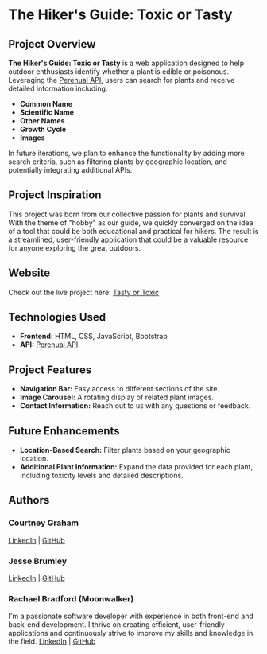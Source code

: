 # The Hiker's Guide: Toxic or Tasty

## Project Overview
**The Hiker's Guide: Toxic or Tasty** is a web application designed to help outdoor enthusiasts identify whether a plant is edible or poisonous. Leveraging the [Perenual API](https://perenual.com/api/species-list), users can search for plants and receive detailed information including:
- **Common Name**
- **Scientific Name**
- **Other Names**
- **Growth Cycle**
- **Images**

In future iterations, we plan to enhance the functionality by adding more search criteria, such as filtering plants by geographic location, and potentially integrating additional APIs.

## Project Inspiration
This project was born from our collective passion for plants and survival. With the theme of "hobby" as our guide, we quickly converged on the idea of a tool that could be both educational and practical for hikers. The result is a streamlined, user-friendly application that could be a valuable resource for anyone exploring the great outdoors.

## Website
Check out the live project here: [Tasty or Toxic](https://moonwalkert3ch.github.io/tasty-or-toxic/)

## Technologies Used
- **Frontend:** HTML, CSS, JavaScript, Bootstrap
- **API:** [Perenual API](https://perenual.com/api/species-list)

## Project Features
- **Navigation Bar:** Easy access to different sections of the site.
- **Image Carousel:** A rotating display of related plant images.
- **Contact Information:** Reach out to us with any questions or feedback.

## Future Enhancements
- **Location-Based Search:** Filter plants based on your geographic location.
- **Additional Plant Information:** Expand the data provided for each plant, including toxicity levels and detailed descriptions.

## Authors

### Courtney Graham
[LinkedIn](https://www.linkedin.com/in/courtney-graham918/) | [GitHub](https://github.com/grahacr)

### Jesse Brumley 
[LinkedIn](https://www.linkedin.com/in/jessebrumley/) | [GitHub](https://github.com/jessebrumley)

### Rachael Bradford (Moonwalker)
I'm a passionate software developer with experience in both front-end and back-end development. I thrive on creating efficient, user-friendly applications and continuously strive to improve my skills and knowledge in the field.
[LinkedIn](https://www.linkedin.com/in/rachaelbradford/) | [GitHub](https://github.com/Moonwalkert3ch)
